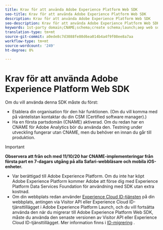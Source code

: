```yaml
---
title: Krav för att använda Adobe Experience Platform Web SDK
seo-title: Krav för att använda Adobe Experience Platform Web SDK
description: Krav för att använda Adobe Experience Platform Web SDK
seo-description: Krav för att använda Adobe Experience Platform Web SDK
keywords: 1st-party domain;CNAME;schema;create schema;launch;aep web sdk extension;extension;configuration id;configuration tool;data element;create data element;XDM Object;sendEvent;send Event;
translation-type: tm+mt
source-git-commit: a0ede8c7d3088fe80d6ea014b4a4f9f08ee8a7aa
workflow-type: tm+mt
source-wordcount: '249'
ht-degree: 0%

---
```



# Krav för att använda Adobe Experience Platform Web SDK

Om du vill använda denna SDK måste du först:

- Etablera din organisation för den här funktionen. (Om du vill komma med på väntelistan kontaktar du din CSM (Certified software manager).)
- Ha en första partsdomän (CNAME) aktiverad. Om du redan har en CNAME för Adobe Analytics bör du använda den. Testning under utveckling fungerar utan CNAME, men du behöver en innan du går till produktion.

>[!IMPORTANT]
>
>**Observera att från och med 11/10/20 har CNAME-implementeringar från första part en 7-dagars utgång på alla Safari-webbläsare och mobila iOS-enheter.**

- Var berättigad till Adobe Experience Platform. Om du inte har köpt Adobe Experience Platform kommer Adobe att förse dig med Experience Platform Data Services Foundation för användning med SDK utan extra kostnad.
- Om din webbplats redan använder [Experience Cloud ID-tjänsten](https://experienceleague.adobe.com/docs/experience-platform/edge/identity/overview.html) på din webbplats, antingen via Visitor API eller Experience Cloud ID-tjänsttillägget i Adobe Experience Platform Launch, och du vill fortsätta använda den när du migrerar till Adobe Experience Platform Web SDK, måste du använda den senaste versionen av Visitor API eller Experience Cloud ID-tjänsttillägget. Mer information finns i [ID-migrering](https://experienceleague.adobe.com/docs/experience-platform/edge/identity/overview.html?lang=en#identity) .
